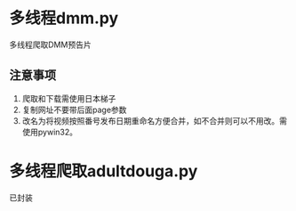 # 多线程dmm.py
多线程爬取DMM预告片
## 注意事项
1. 爬取和下载需使用日本梯子
2. 复制网址不要带后面page参数
3. 改名为将视频按照番号发布日期重命名方便合并，如不合并则可以不用改。需使用pywin32。

# 多线程爬取adultdouga.py
已封装
